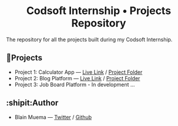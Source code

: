 <div align="center">
  
# Codsoft Internship &#x2022; Projects Repository

</div>

The repository for all the projects built during my Codsoft Internship.

## 🔣Projects

- Project 1: Calculator App &mdash; [Live Link](https://codsoft-calculator-blain.vercel.app/) / [Project Folder](https://github.com/octocatblain/codsoft/tree/main/calculator)
- Project 2: Blog Platform &mdash; [Live Link](blog-platform-blain.vercel.app) / [Project Folder](https://github.com/octocatblain/codsoft/blog-platform)
- Project 3: Job Board Platform - In development ...

## :shipit:Author

- Blain Muema &mdash; [Twitter](https://twitter.com/octocatblain) / [Github](https://github.com/octocatblain)
